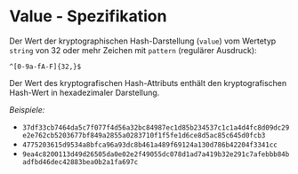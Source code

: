 # Value - Spezifikation

Der Wert der kryptographischen Hash-Darstellung (`value`) vom Wertetyp `string` von 32 oder mehr Zeichen mit
`pattern` (regulärer Ausdruck):

```regexp
^[0-9a-fA-F]{32,}$
```

Der Wert des kryptografischen Hash-Attributs enthält den kryptografischen Hash-Wert in hexadezimaler Darstellung.

*Beispiele:*

* `37df33cb7464da5c7f077f4d56a32bc84987ec1d85b234537c1c1a4d4fc8d09dc29e2e762cb5203677bf849a2855a0283710f1f5fe1d6ce8d5ac85c645d0fcb3`
* `4775203615d9534a8bfca96a93dc8b461a489f69124a130d786b42204f3341cc`
* `9ea4c8200113d49d26505da0e02e2f49055dc078d1ad7a419b32e291c7afebbb84badfbd46dec42883bea0b2a1fa697c`
